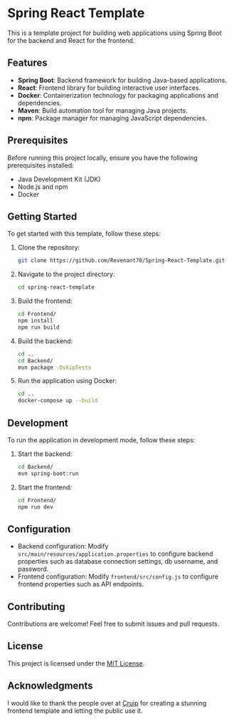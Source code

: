# Spring React Template

This is a template project for building web applications using Spring Boot for the backend and React for the frontend.

## Features

- **Spring Boot**: Backend framework for building Java-based applications.
- **React**: Frontend library for building interactive user interfaces.
- **Docker**: Containerization technology for packaging applications and dependencies.
- **Maven**: Build automation tool for managing Java projects.
- **npm**: Package manager for managing JavaScript dependencies.

## Prerequisites

Before running this project locally, ensure you have the following prerequisites installed:

- Java Development Kit (JDK)
- Node.js and npm
- Docker

## Getting Started

To get started with this template, follow these steps:

1. Clone the repository:

    ```bash
    git clone https://github.com/Revenant70/Spring-React-Template.git
    ```

2. Navigate to the project directory:

    ```bash
    cd spring-react-template
    ```

3. Build the frontend:

    ```bash
    cd Frontend/
    npm install
    npm run build
    ```

4. Build the backend:

    ```bash
    cd ..
    cd Backend/
    mvn package -DskipTests
    ```

5. Run the application using Docker:

    ```bash
    cd ..
    docker-compose up --build
    ```

## Development

To run the application in development mode, follow these steps:

1. Start the backend:

    ```bash
    cd Backend/
    mvn spring-boot:run
    ```

2. Start the frontend:

    ```bash
    cd Frontend/
    npm run dev
    ```

## Configuration

- Backend configuration: Modify `src/main/resources/application.properties` to configure backend properties such as database connection settings, db username, and password.
- Frontend configuration: Modify `frontend/src/config.js` to configure frontend properties such as API endpoints.

## Contributing

Contributions are welcome! Feel free to submit issues and pull requests.

## License

This project is licensed under the [MIT License](LICENSE).

## Acknowledgments

I would like to thank the people over at [Cruip](Cruip.com "Beautiful Tailwind CSS templates for your next project") for creating a stunning frontend template and letting the public use it.
